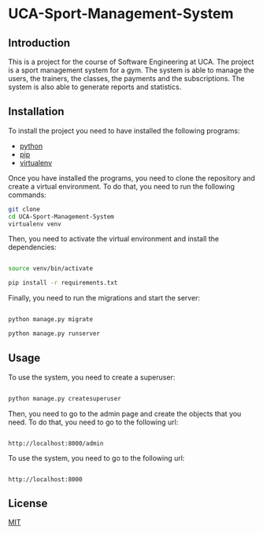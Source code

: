# UCA-Sport-Management-System

## Introduction
This is a project for the course of Software Engineering at UCA. The project is a sport management system for a gym. The system is able to manage the users, the trainers, the classes, the payments and the subscriptions. The system is also able to generate reports and statistics.

## Installation
To install the project you need to have installed the following programs:
- [python](https://www.python.org/downloads/)
- [pip](https://pip.pypa.io/en/stable/installing/)
- [virtualenv](https://virtualenv.pypa.io/en/latest/installation.html)

Once you have installed the programs, you need to clone the repository and create a virtual environment. To do that, you need to run the following commands:
```bash
git clone
cd UCA-Sport-Management-System
virtualenv venv
```

Then, you need to activate the virtual environment and install the dependencies:
```bash

source venv/bin/activate

pip install -r requirements.txt
```

Finally, you need to run the migrations and start the server:
```bash

python manage.py migrate

python manage.py runserver
```

## Usage

To use the system, you need to create a superuser:
```bash

python manage.py createsuperuser
```

Then, you need to go to the admin page and create the objects that you need. To do that, you need to go to the following url:
```

http://localhost:8000/admin
```

To use the system, you need to go to the following url:
```

http://localhost:8000
```

## License

[MIT](https://choosealicense.com/licenses/mit/)

```


            
    